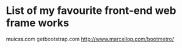 # List of my favourite front-end web frame works
muicss.com
getbootstrap.com
http://www.marcellop.com/bootmetro/
